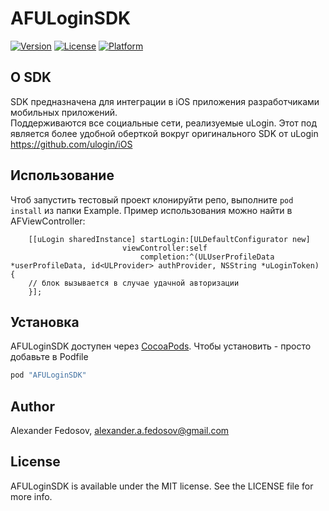 # AFULoginSDK

[![Version](https://img.shields.io/cocoapods/v/AFULoginSDK.svg?style=flat)](http://cocoapods.org/pods/AFULoginSDK)
[![License](https://img.shields.io/cocoapods/l/AFULoginSDK.svg?style=flat)](http://cocoapods.org/pods/AFULoginSDK)
[![Platform](https://img.shields.io/cocoapods/p/AFULoginSDK.svg?style=flat)](http://cocoapods.org/pods/AFULoginSDK)

## О SDK

SDK предназначена для интеграции в iOS приложения разработчиками мобильных приложений.<br>
Поддерживаются все социальные сети, реализуемые uLogin. Этот под является более удобной оберткой вокруг оригинального SDK от uLogin https://github.com/ulogin/iOS

## Использование

Чтоб запустить тестовый проект клонируйти репо, выполните `pod install` из папки Example. Пример использования можно найти в AFViewController:

```objc
    [[uLogin sharedInstance] startLogin:[ULDefaultConfigurator new]
                         viewController:self
                             completion:^(ULUserProfileData *userProfileData, id<ULProvider> authProvider, NSString *uLoginToken) {
    // блок вызывается в случае удачной авторизации
    }];
```

## Установка

AFULoginSDK доступен через [CocoaPods](http://cocoapods.org). Чтобы установить - просто добавьте в Podfile

```ruby
pod "AFULoginSDK"
```

## Author

Alexander Fedosov, alexander.a.fedosov@gmail.com

## License

AFULoginSDK is available under the MIT license. See the LICENSE file for more info.
